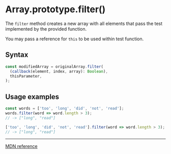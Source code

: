 # Array.prototype.filter()

The `filter` method creates a new array with all elements that pass the test implemented by the provided function.

You may pass a reference for `this` to be used within test function.

## Syntax

```js
const modifiedArray = originalArray.filter(
  (callback(element, index, array): Boolean),
  thisParameter,
);
```

## Usage examples

```js
const words = ['too', 'long', 'did', 'not', 'read'];
words.filter(word => word.length > 3);
// -> ["long", "read"]

['too', 'long', 'did', 'not', 'read'].filter(word => word.length > 3);
// -> ["long", "read"]
```

---

[MDN reference](https://developer.mozilla.org/en-US/docs/Web/JavaScript/Reference/Global_Objects/Array/filter)

